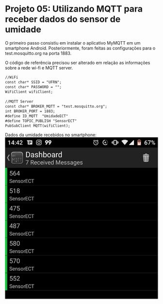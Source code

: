 # Projeto 05: Utilizando MQTT para receber dados do sensor de umidade

O primeiro passo consistiu em instalar o aplicativo MyMQTT em um smartphone Android. Posteriormente, foram feitas as configurações para o test.mosquitto.org na porta 1883.

O código de referência precisou ser alterado em relação as informações sobre a rede wi-fi e MQTT server.
~~~
//WiFi
const char* SSID = "UFRN";
const char* PASSWORD = "";   
WiFiClient wifiClient;                        

//MQTT Server
const char* BROKER_MQTT = "test.mosquitto.org";
int BROKER_PORT = 1883;               
#define ID_MQTT  "UmidadeECT"            
#define TOPIC_PUBLISH "SensorECT"   
PubSubClient MQTT(wifiClient);  
~~~

Dados da umidade recebidos no smartphone:
![Dados sendo recebidos no smartphone](https://github.com/AquilesBurlamaqui/InternetDasCoisas/blob/master/projeto5/2019.2/MarcosTeixeira/tela.jpeg)
